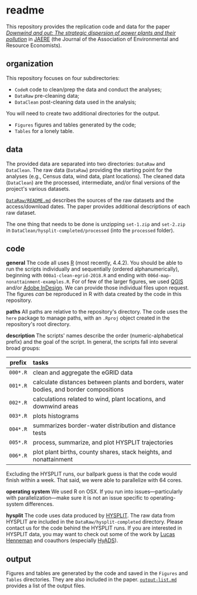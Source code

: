 # readme

This repository provides the replication code and data for the paper [*Downwind and out: The strategic dispersion of power plants and their pollution*](https://edrub.in/Papers/draft-plant-locations.pdf) in [JAERE](https://www.journals.uchicago.edu/toc/jaere/current) (the Journal of the Association of Environmental and Resource Economists).

## organization

This repository focuses on four subdirectories:

- `CodeR` code to clean/prep the data and conduct the analyses;
- `DataRaw` pre-cleaning data;
- `DataClean` post-cleaning data used in the analysis;

You will need to create two additional directories for the output.

- `Figures` figures and tables generated by the code;
- `Tables` for a lonely table.

## data

The provided data are separated into two directories: `DataRaw` and `DataClean`. The raw data (`DataRaw`) providing the starting point for the analyses (e.g., Census data, wind data, plant locations). The cleaned data (`DataClean`) are the processed, intermediate, and/or final versions of the project's various datasets.

[`DataRaw/README.md`](DataRaw) describes the sources of the raw datasets and the access/download dates. The paper provides additional descriptions of each raw dataset.

The one thing that needs to be done is unzipping `set-1.zip` and `set-2.zip` in `DataClean/hysplit-completed/processed` (into the `processed` folder).

## code 

**general** The code all uses [R](https://cran.r-project.org/) (most recently, 4.4.2). You should be able to run the scripts individually and sequentially (ordered alphanumerically), beginning with `000a1-clean-egrid-2018.R` and ending with `006d-map-nonattainment-examples.R`. For of few of the larger figures, we used [QGIS](https://www.qgis.org/) and/or [Adobe InDesign](https://www.adobe.com/products/indesign.html). We can provide those individual files upon request. The figures *can* be reproduced in R with data created by the code in this repository.

**paths** All paths are relative to the repository's directory. The code uses the `here` package to manage paths, with an `.Rproj` object created in the repository's root directory.

**description** The scripts' names describe the order (numeric-alphabetical prefix) and the goal of the script. In general, the scripts fall into several broad groups:

| prefix | tasks |
|:---:|:---|
| `000*.R` | clean and aggregate the eGRID data |
| `001*.R` | calculate distances between plants and borders, water bodies, and border compositions |
| `002*.R` | calculations related to wind, plant locations, and downwind areas |
| `003*.R` | plots histograms |
| `004*.R` | summarizes border-water distribution and distance tests |
| `005*.R` | process, summarize, and plot HYSPLIT trajectories |
| `006*.R` | plot plant births, county shares, stack heights, and nonattainment |

Excluding the HYSPLIT runs, our ballpark guess is that the code would finish within a week. That said, we were able to parallelize with 64 cores.

**operating system** We used R on OSX. If you run into issues—particularly with parallelization—make sure it is not an issue specific to operating-system differences.

**hysplit** The code uses data produced by [HYSPLIT](https://www.ready.noaa.gov/HYSPLIT.php). The raw data from HYSPLIT are included in the `DataRaw/hysplit-completed` directory. Please contact us for the code behind the HYSPLIT runs. If you are interested in HYSPLIT data, you may want to check out some of the work by [Lucas Henneman](https://www.lucashenneman.org/) and coauthors (especially [HyADS](https://www.cmascenter.org/conference//2019/slides/1440_henneman_hyads_tool_2019.pdf)).

## output

Figures and tables are generated by the code and saved in the `Figures` and `Tables` directories. They are also included in the paper. [`output-list.md`](output-list.md) provides a list of the output files.
